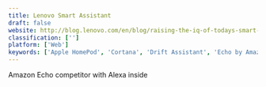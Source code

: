 ```yaml
---
title: Lenovo Smart Assistant
draft: false 
website: http://blog.lenovo.com/en/blog/raising-the-iq-of-todays-smart-home
classification: ['']
platform: ['Web']
keywords: ['Apple HomePod', 'Cortana', 'Drift Assistant', 'Echo by Amazon', 'Gladys', 'Google Home', 'Hello Egg', 'ICON Home', 'Josh Micro', 'Julie Desk', 'Kuri', 'Perssist Virtual Assistants', 'Smartians', 'Somiibo', 'Tatvic', 'Whyd', 'iDAvatars', 'x.ai']
---
```

Amazon Echo competitor with Alexa inside